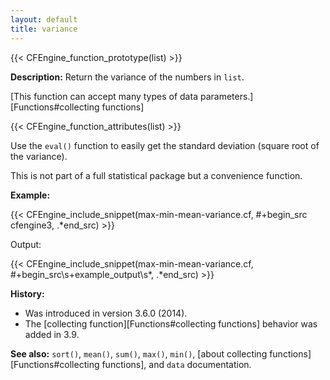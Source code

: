 ```yaml
---
layout: default
title: variance
---
```


{{< CFEngine_function_prototype(list) >}}

**Description:** Return the variance of the numbers in `list`.

[This function can accept many types of data parameters.][Functions#collecting functions]

{{< CFEngine_function_attributes(list) >}}

Use the `eval()` function to easily get the standard deviation (square root of the variance).

This is not part of a full statistical package but a convenience function.

**Example:**

{{< CFEngine_include_snippet(max-min-mean-variance.cf, #\+begin_src cfengine3, .*end_src) >}}

Output:

{{< CFEngine_include_snippet(max-min-mean-variance.cf, #\+begin_src\s+example_output\s*, .*end_src) >}}

**History:**

- Was introduced in version 3.6.0 (2014).
- The [collecting function][Functions#collecting functions] behavior was added in 3.9.

**See also:** `sort()`, `mean()`, `sum()`, `max()`, `min()`, [about collecting functions][Functions#collecting functions], and `data` documentation.
